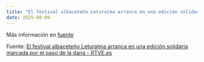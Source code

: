 ```yaml
---
title: "El festival albaceteño Leturalma arranca en una edición solidaria marcada por el paso de la dana - RTVE.es"
date: 2025-08-09
---
```


Más información en [fuente](https://news.google.com/rss/articles/CBMivgFBVV95cUxPQm1SNkxHY2Y4aVNaTW9LeEpGOFBOWUVwdUpaal95dzhKNHg4MTA1emx0X2J0Si1QalhZSER2SFJVR1RLOUZkTW5id29uUXRBUnhmZnVlOFkybmljT1cxY3FmNlhPN2VTTzlHbUtNV0NicVRNQVNRV19ZUlpiR2ltR0pYZzc5SF93SVVvRXdpa0Y3dk1IUS1ZWXdjVnM5MzNWS1EyOU9LeGRoM2YwZ2ROandKazRGVFF5SjFWWnN30gG-AUFVX3lxTFBSckRQZW5iNXhSTXlMcUJRSnpyQmNLNWNlYzV1ZHp5N09FdFpyUnBWWk44Z0I1R3ZDNXJfNEVxSWt3aWxwTnBjUnQtNTVmZGltRGZZU3FsMmFhUWlFeG9MbXdvSWo1ZGdaQnZiSG9iQWp2bjlQUk5KdFVGZ0ptc0ZkeTgzNEpyeTQ4Y0tIdWcxUndWX2JHNmJzaVNMMmFSU21XcWNrM1Z0bVJfamt3NlBhQjJuMWpaRUhhdjdMdGc?oc=5)

Fuente: [El festival albaceteño Leturalma arranca en una edición solidaria marcada por el paso de la dana - RTVE.es](https://news.google.com/rss/articles/CBMivgFBVV95cUxPQm1SNkxHY2Y4aVNaTW9LeEpGOFBOWUVwdUpaal95dzhKNHg4MTA1emx0X2J0Si1QalhZSER2SFJVR1RLOUZkTW5id29uUXRBUnhmZnVlOFkybmljT1cxY3FmNlhPN2VTTzlHbUtNV0NicVRNQVNRV19ZUlpiR2ltR0pYZzc5SF93SVVvRXdpa0Y3dk1IUS1ZWXdjVnM5MzNWS1EyOU9LeGRoM2YwZ2ROandKazRGVFF5SjFWWnN30gG-AUFVX3lxTFBSckRQZW5iNXhSTXlMcUJRSnpyQmNLNWNlYzV1ZHp5N09FdFpyUnBWWk44Z0I1R3ZDNXJfNEVxSWt3aWxwTnBjUnQtNTVmZGltRGZZU3FsMmFhUWlFeG9MbXdvSWo1ZGdaQnZiSG9iQWp2bjlQUk5KdFVGZ0ptc0ZkeTgzNEpyeTQ4Y0tIdWcxUndWX2JHNmJzaVNMMmFSU21XcWNrM1Z0bVJfamt3NlBhQjJuMWpaRUhhdjdMdGc?oc=5)
